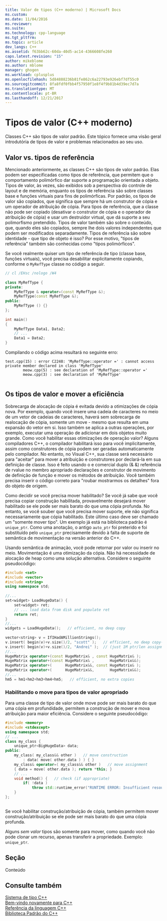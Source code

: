 ```yaml
---
title: Valor de tipos (C++ moderno) | Microsoft Docs
ms.custom: 
ms.date: 11/04/2016
ms.reviewer: 
ms.suite: 
ms.technology: cpp-language
ms.tgt_pltfrm: 
ms.topic: article
dev_langs: C++
ms.assetid: f63bb62c-60da-40d5-ac14-4366608fe260
caps.latest.revision: "15"
author: mikeblome
ms.author: mblome
manager: ghogen
ms.workload: cplusplus
ms.openlocfilehash: 5d84888236b81fe862c6a22793e926ebf7df55c0
ms.sourcegitcommit: 8fa8fdf0fbb4f57950f1e8f4f9b81b4d39ec7d7a
ms.translationtype: MT
ms.contentlocale: pt-BR
ms.lasthandoff: 12/21/2017
---
```

# <a name="value-types-modern-c"></a>Tipos de valor (C++ moderno)
Classes C++ são tipos de valor padrão. Este tópico fornece uma visão geral introdutória de tipos de valor e problemas relacionados ao seu uso.  
  
## <a name="value-vs-reference-types"></a>Valor vs. tipos de referência  
 Mencionado anteriormente, as classes C++ são tipos de valor padrão. Elas podem ser especificadas como tipos de referência, que permitem que o comportamento polimórfico dar suporte a programação orientada a objeto. Tipos de valor, às vezes, são exibidos sob a perspectiva do controle de layout e de memória, enquanto os tipos de referência são sobre classes base e funções virtuais para fins de polimórficas. Por padrão, os tipos de valor são copiados, que significa que sempre há um construtor de cópia e um operador de atribuição de cópia. Para tipos de referência, que a classe não pode ser copiado (desativar o construtor de cópia e o operador de atribuição de cópia) e usar um destruidor virtual, que dá suporte a seu polimorfismo pretendido. Tipos de valor também são sobre o conteúdo, que, quando eles são copiados, sempre lhe dois valores independentes que podem ser modificados separadamente. Tipos de referência são sobre identidade - que tipo de objeto é isso? Por esse motivo, "tipos de referência" também são conhecidas como "tipos polimórficos".  
  
 Se você realmente quiser um tipo de referência de tipo (classe base, funções virtuais), você precisa desabilitar explicitamente copiando, conforme o `MyRefType` classe no código a seguir.  
  
```cpp  
// cl /EHsc /nologo /W4  
  
class MyRefType {  
private:  
    MyRefType & operator=(const MyRefType &);  
    MyRefType(const MyRefType &);  
public:  
    MyRefType () {}  
};  
  
int main()  
{  
    MyRefType Data1, Data2;  
    // ...  
    Data1 = Data2;  
}  
```  
  
 Compilando o código acima resultará no seguinte erro:  
  
```Output  
test.cpp(15) : error C2248: 'MyRefType::operator =' : cannot access private member declared in class 'MyRefType'  
        meow.cpp(5) : see declaration of 'MyRefType::operator ='  
        meow.cpp(3) : see declaration of 'MyRefType'  
  
```  
  
## <a name="value-types-and-move-efficiency"></a>Os tipos de valor e mover a eficiência  
 Sobrecarga de alocação de cópia é evitada devido a otimizações de cópia nova. Por exemplo, quando você insere uma cadeia de caracteres no meio de um vetor de cadeias de caracteres, haverá sem sobrecarga de realocação de cópia, somente um move - mesmo que resulta em uma expansão do vetor em si. Isso também se aplica a outras operações, por exemplo, executar uma operação de adicionar em dois objetos muito grande. Como você habilitar essas otimizações de operação valor? Alguns compiladores C++, o compilador habilitará isso para você implicitamente, assim como construtores de cópia podem ser geradas automaticamente pelo compilador. No entanto, no Visual C++, sua classe será necessário para "aceitar" para mover a atribuição e construtores por declará-la em sua definição de classe. Isso é feito usando o e comercial duplo (& &) referência de rvalue no membro apropriado declarações e construtor de movimento de definição de função e mover os métodos de atribuição.  Você também precisa inserir o código correto para "roubar mostrarmos os detalhes" fora do objeto de origem.  
  
 Como decidir se você precisa mover habilitado? Se você já sabe que você precisa copiar construção habilitada, provavelmente desejará mover habilitado se ele pode ser mais barato do que uma cópia profunda. No entanto, se você souber que você precisa mover suporte, ele não significa necessariamente que cópia habilitado. Este último caso deve ser chamado um "somente mover tipo". Um exemplo já está na biblioteca padrão é `unique_ptr`. Como uma anotação, o antigo `auto_ptr` foi preterido e foi substituído pelo `unique_ptr` precisamente devido à falta de suporte de semântica de movimentação na versão anterior do C++.  
  
 Usando semântica de animação, você pode retornar por valor ou inserir no meio. Movimentação é uma otimização da cópia. Não há necessidade de alocação de heap como uma solução alternativa. Considere o seguinte pseudocódigo:  
  
```cpp  
#include <set>  
#include <vector>  
#include <string>  
using namespace std;  
  
//...  
set<widget> LoadHugeData() {  
    set<widget> ret;  
    // ... load data from disk and populate ret  
    return ret;  
}  
//...  
widgets = LoadHugeData();   // efficient, no deep copy  
  
vector<string> v = IfIHadAMillionStrings();  
v.insert( begin(v)+v.size()/2, "scott" );   // efficient, no deep copy-shuffle  
v.insert( begin(v)+v.size()/2, "Andrei" );  // (just 1M ptr/len assignments)  
//...  
HugeMatrix operator+(const HugeMatrix& , const HugeMatrix& );  
HugeMatrix operator+(const HugeMatrix& ,       HugeMatrix&&);  
HugeMatrix operator+(      HugeMatrix&&, const HugeMatrix& );  
HugeMatrix operator+(      HugeMatrix&&,       HugeMatrix&&);  
//...  
hm5 = hm1+hm2+hm3+hm4+hm5;   // efficient, no extra copies  
```  
  
### <a name="enabling-move-for-appropriate-value-types"></a>Habilitando o move para tipos de valor apropriado  
 Para uma classe de tipo de valor onde move pode ser mais barato do que uma cópia em profundidade, permitem a construção de mover e mova atribuição para maior eficiência. Considere o seguinte pseudocódigo:  
  
```cpp  
#include <memory>  
#include <stdexcept>  
using namespace std;  
// ...  
class my_class {  
    unique_ptr<BigHugeData> data;  
public:  
    my_class( my_class&& other )   // move construction  
        : data( move( other.data ) ) { }  
    my_class& operator=( my_class&& other )   // move assignment  
    { data = move( other.data ); return *this; }  
    // ...  
    void method() {   // check (if appropriate)  
        if( !data )   
            throw std::runtime_error("RUNTIME ERROR: Insufficient resources!");  
    }  
};  
  
```  
  
 Se você habilitar construção/atribuição de cópia, também permitem mover construção/atribuição se ele pode ser mais barato do que uma cópia profunda.  
  
 Alguns *sem valor* tipos são somente para mover, como quando você não pode clonar um recurso, apenas transferir a propriedade. Exemplo: `unique_ptr`.  
  
## <a name="section"></a>Seção  
 Conteúdo  
  
## <a name="see-also"></a>Consulte também  
 [Sistema de tipo C++](../cpp/cpp-type-system-modern-cpp.md)   
 [Bem-vindo novamente para C++](../cpp/welcome-back-to-cpp-modern-cpp.md)   
 [Referência da linguagem C++](../cpp/cpp-language-reference.md)   
 [Biblioteca Padrão do C++](../standard-library/cpp-standard-library-reference.md)